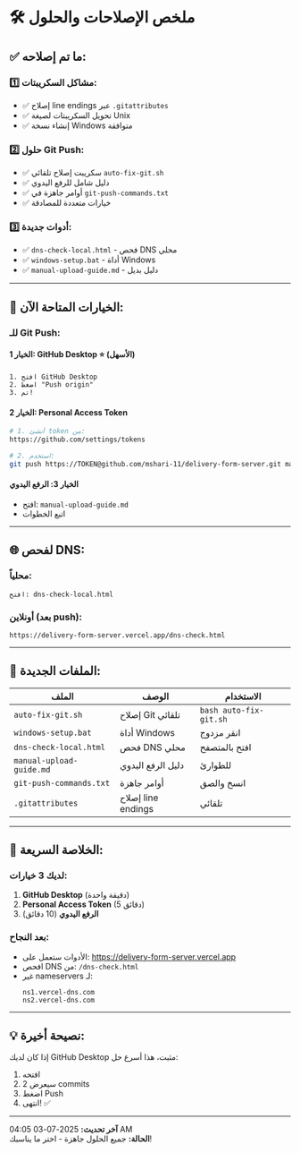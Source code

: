 # 🛠️ **ملخص الإصلاحات والحلول**

## ✅ **ما تم إصلاحه:**

### 1️⃣ **مشاكل السكريبتات:**
- ✅ إصلاح line endings عبر `.gitattributes`
- ✅ تحويل السكريبتات لصيغة Unix
- ✅ إنشاء نسخة Windows متوافقة

### 2️⃣ **حلول Git Push:**
- ✅ سكريبت إصلاح تلقائي `auto-fix-git.sh`
- ✅ دليل شامل للرفع اليدوي
- ✅ أوامر جاهزة في `git-push-commands.txt`
- ✅ خيارات متعددة للمصادقة

### 3️⃣ **أدوات جديدة:**
- ✅ `dns-check-local.html` - فحص DNS محلي
- ✅ `windows-setup.bat` - أداة Windows
- ✅ `manual-upload-guide.md` - دليل بديل

---

## 🚀 **الخيارات المتاحة الآن:**

### **للـ Git Push:**

#### **الخيار 1: GitHub Desktop** ⭐ (الأسهل)
```
1. افتح GitHub Desktop
2. اضغط "Push origin"
3. تم!
```

#### **الخيار 2: Personal Access Token**
```bash
# 1. أنشئ token من:
https://github.com/settings/tokens

# 2. استخدم:
git push https://TOKEN@github.com/mshari-11/delivery-form-server.git main
```

#### **الخيار 3: الرفع اليدوي**
- افتح: `manual-upload-guide.md`
- اتبع الخطوات

---

## 🌐 **لفحص DNS:**

### **محلياً:**
```
افتح: dns-check-local.html
```

### **أونلاين (بعد push):**
```
https://delivery-form-server.vercel.app/dns-check.html
```

---

## 📁 **الملفات الجديدة:**

| الملف | الوصف | الاستخدام |
|-------|-------|-----------|
| `auto-fix-git.sh` | إصلاح Git تلقائي | `bash auto-fix-git.sh` |
| `windows-setup.bat` | أداة Windows | انقر مزدوج |
| `dns-check-local.html` | فحص DNS محلي | افتح بالمتصفح |
| `manual-upload-guide.md` | دليل الرفع اليدوي | للطوارئ |
| `git-push-commands.txt` | أوامر جاهزة | انسخ والصق |
| `.gitattributes` | إصلاح line endings | تلقائي |

---

## 🎯 **الخلاصة السريعة:**

### **لديك 3 خيارات:**

1. **GitHub Desktop** (دقيقة واحدة)
2. **Personal Access Token** (5 دقائق)
3. **الرفع اليدوي** (10 دقائق)

### **بعد النجاح:**
- الأدوات ستعمل على: https://delivery-form-server.vercel.app
- افحص DNS من: `/dns-check.html`
- غير nameservers لـ:
  ```
  ns1.vercel-dns.com
  ns2.vercel-dns.com
  ```

---

## 💡 **نصيحة أخيرة:**

إذا كان لديك GitHub Desktop مثبت، هذا أسرع حل:
1. افتحه
2. سيعرض 2 commits
3. اضغط Push
4. انتهى! ✅

---

**آخر تحديث:** 2025-07-03 04:05 AM  
**الحالة:** جميع الحلول جاهزة - اختر ما يناسبك!